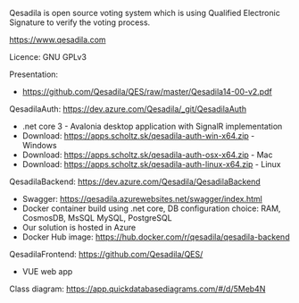 Qesadila is open source voting system which is using Qualified Electronic Signature to verify the voting process.

https://www.qesadila.com

Licence: GNU GPLv3

Presentation:
- https://github.com/Qesadila/QES/raw/master/Qesadila14-00-v2.pdf

QesadilaAuth: https://dev.azure.com/Qesadila/_git/QesadilaAuth
 - .net core 3 - Avalonia desktop application with SignalR implementation
 - Download: https://apps.scholtz.sk/qesadila-auth-win-x64.zip - Windows
 - Download: https://apps.scholtz.sk/qesadila-auth-osx-x64.zip - Mac
 - Download: https://apps.scholtz.sk/qesadila-auth-linux-x64.zip - Linux

QesadilaBackend: https://dev.azure.com/Qesadila/QesadilaBackend
 - Swagger: https://qesadila.azurewebsites.net/swagger/index.html
 - Docker container build using .net core, DB configuration choice: RAM, CosmosDB, MsSQL MySQL, PostgreSQL
 - Our solution is hosted in Azure
 - Docker Hub image: https://hub.docker.com/r/qesadila/qesadila-backend 
 
QesadilaFrontend: https://github.com/Qesadila/QES/
 - VUE web app

Class diagram: https://app.quickdatabasediagrams.com/#/d/5Meb4N
